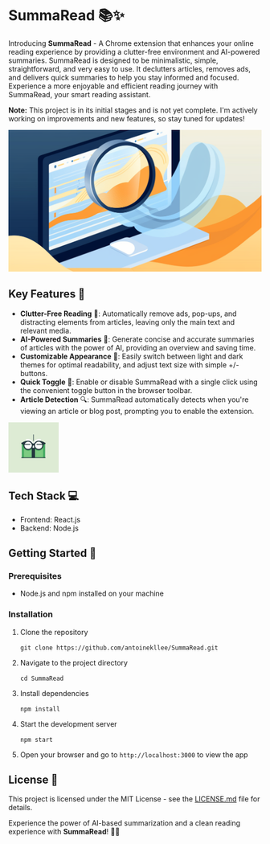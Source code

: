 # SummaRead 📚✨

Introducing **SummaRead** - A Chrome extension that enhances your online reading experience by providing a clutter-free environment and AI-powered summaries. SummaRead is designed to be minimalistic, simple, straightforward, and very easy to use. It declutters articles, removes ads, and delivers quick summaries to help you stay informed and focused. Experience a more enjoyable and efficient reading journey with SummaRead, your smart reading assistant.

**Note:** This project is in its initial stages and is not yet complete. I'm actively working on improvements and new features, so stay tuned for updates!

![SummaRead Banner](./assets/banner.png)

## Key Features 🚀

- **Clutter-Free Reading** 🧹: Automatically remove ads, pop-ups, and distracting elements from articles, leaving only the main text and relevant media.
- **AI-Powered Summaries** 🤖: Generate concise and accurate summaries of articles with the power of AI, providing an overview and saving time.
- **Customizable Appearance** 🎨: Easily switch between light and dark themes for optimal readability, and adjust text size with simple +/- buttons.
- **Quick Toggle** 🔘: Enable or disable SummaRead with a single click using the convenient toggle button in the browser toolbar.
- **Article Detection** 🔍: SummaRead automatically detects when you're viewing an article or blog post, prompting you to enable the extension.

<img src="./assets/logo.png" width="100" height="100">

## Tech Stack 💻

- Frontend: React.js
- Backend: Node.js

## Getting Started 🚀

### Prerequisites

- Node.js and npm installed on your machine

### Installation

1. Clone the repository
   ```
   git clone https://github.com/antoinekllee/SummaRead.git
   ```

2. Navigate to the project directory
   ```
   cd SummaRead
   ```

3. Install dependencies
   ```
   npm install
   ```

4. Start the development server
   ```
   npm start
   ```

5. Open your browser and go to `http://localhost:3000` to view the app

## License 📄

This project is licensed under the MIT License - see the [LICENSE.md](LICENSE.md) file for details.

Experience the power of AI-based summarization and a clean reading experience with **SummaRead**! 🎉📖
